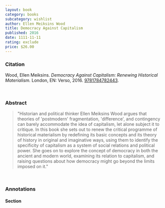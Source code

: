 ```yaml
---
layout: book
category: books
subcategory: wishlist
author: Ellen Meiksins Wood
title: Democracy Against Capitalism
published: 2016
date: 1111-11-11
rating: exclude
price: $26.00
---
```


### Citation

Wood, Ellen Meiksins. *Democracy Against Capitalism: Renewing Historical Materialism.* London, EN: Verso, 2016. [9781784782443](https://www.versobooks.com/en-ca/products/164-democracy-against-capitalism).

<br>

### Abstract

> "Historian and political thinker Ellen Meiksins Wood argues that theories of 'postmodern' fragmentation, 'difference', and contingency can barely accommodate the idea of capitalism, let alone subject it to critique. In this book she sets out to renew the critical programme of historical materialism by redefining its basic concepts and its theory of history in original and imaginative ways, using them to identify the specificity of capitalism as a system of social relations and political power. She goes on to explore the concept of democracy in both the ancient and modern world, examining its relation to capitalism, and raising questions about how democracy might go beyond the limits imposed on it."

<br>

### Annotations

#### Section

<br>
